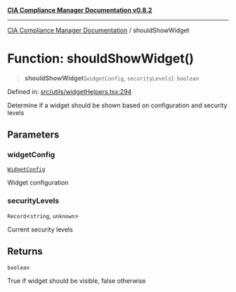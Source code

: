 [**CIA Compliance Manager Documentation v0.8.2**](../README.md)

***

[CIA Compliance Manager Documentation](../globals.md) / shouldShowWidget

# Function: shouldShowWidget()

> **shouldShowWidget**(`widgetConfig`, `securityLevels`): `boolean`

Defined in: [src/utils/widgetHelpers.tsx:294](https://github.com/Hack23/cia-compliance-manager/blob/423c5d261c747ade8ca2550e176aa05168b5a31e/src/utils/widgetHelpers.tsx#L294)

Determine if a widget should be shown based on configuration and security levels

## Parameters

### widgetConfig

[`WidgetConfig`](../interfaces/WidgetConfig.md)

Widget configuration

### securityLevels

`Record`\<`string`, `unknown`\>

Current security levels

## Returns

`boolean`

True if widget should be visible, false otherwise
